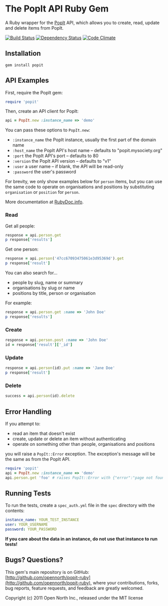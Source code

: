 # The PopIt API Ruby Gem

A Ruby wrapper for the [PopIt](http://popit.mysociety.org/) API, which allows you to create, read, update and delete items from PopIt.

[![Build Status](https://secure.travis-ci.org/opennorth/popit-ruby.png)](http://travis-ci.org/opennorth/popit-ruby)
[![Dependency Status](https://gemnasium.com/opennorth/popit-ruby.png)](https://gemnasium.com/opennorth/popit-ruby)
[![Code Climate](https://codeclimate.com/badge.png)](https://codeclimate.com/github/opennorth/popit-ruby)

## Installation

    gem install popit

## API Examples

First, require the PopIt gem:

```ruby
require 'popit'
```

Then, create an API client for PopIt:

```ruby
api = PopIt.new :instance_name => 'demo'
```

You can pass these options to `PopIt.new`:

* `:instance_name` the PopIt instance, usually the first part of the domain name
* `:host_name` the PopIt API's host name – defaults to "popit.mysociety.org"
* `:port` the PopIt API's port – defaults to 80
* `:version` the PopIt API version – defaults to "v1"
* `:user` a user name – if blank, the API will be read-only
* `:password` the user's password

For brevity, we only show examples below for `person` items, but you can use the same code to operate on organisations and positions by substituting `organisation` or `position` for `person`.

More documentation at [RubyDoc.info](http://rdoc.info/gems/popit/PopIt).

### Read

Get all people:

```ruby
response = api.person.get
p response['results']
```

Get one person:

```ruby
response = api.person('47cc67093475061e3d95369d').get
p response['result']
```

You can also search for...

* people by slug, name or summary
* organisations by slug or name
* positions by title, person or organisation

For example:

```ruby
response = api.person.get :name => 'John Doe'
p response['results']
```

### Create

```ruby
response = api.person.post :name => 'John Doe'
id = response['result']['_id']
```

### Update

```ruby
response = api.person(id).put :name => 'Jane Doe'
p response['result']
```

### Delete

```ruby
success = api.person(id).delete
```

## Error Handling

If you attempt to:

* read an item that doesn't exist
* create, update or delete an item without authenticating
* operate on something other than people, organisations and positions

you will raise a `PopIt::Error` exception. The exception's message will be the same as from the PopIt API.

```ruby
require 'popit'
api = PopIt.new :instance_name => 'demo'
api.person.get 'foo' # raises PopIt::Error with {"error":"page not found"}
```

## Running Tests

To run the tests, create a `spec_auth.yml` file in the `spec` directory with the contents:

```yml
instance_name: YOUR_TEST_INSTANCE
user: YOUR_USERNAME
password: YOUR_PASSWORD
```

**If you care about the data in an instance, do not use that instance to run tests!**

## Bugs? Questions?

This gem's main repository is on GitHub: [http://github.com/opennorth/popit-ruby](http://github.com/opennorth/popit-ruby), where your contributions, forks, bug reports, feature requests, and feedback are greatly welcomed.

Copyright (c) 2011 Open North Inc., released under the MIT license
